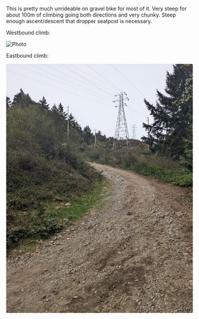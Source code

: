 This is pretty much unrideable on gravel bike for most of it. Very steep for about 100m of climbing going both directions and very chunky. Steep enough ascent/descent that dropper seatpost is necessary.

Westbound climb:

![Photo](resources/img/Scafe_Hill_Powerline_Trail_1.jpg)

Eastbound climb:

![Photo](resources/img/Scafe_Hill_Powerline_Trail_2.jpg)